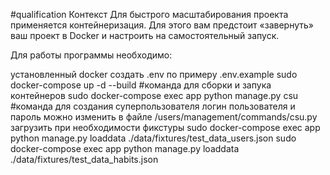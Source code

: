 #qualification
Контекст Для быстрого масштабирования проекта применяется контейнеризация. Для этого вам предстоит «завернуть» ваш проект в Docker и настроить на самостоятельный запуск.

Для работы программы необходимо:

установленный docker
создать .env по примеру .env.example
sudo docker-compose up -d --build #команда для сборки и запука контейнеров
sudo docker-compose exec app python manage.py csu #команда для создания суперпользователя логин пользователя и пароль можно изменить в файле /users/management/commands/csu.py
загрузить при необходимости фикстуры sudo docker-compose exec app python manage.py loaddata ./data/fixtures/test_data_users.json sudo docker-compose exec app python manage.py loaddata ./data/fixtures/test_data_habits.json
